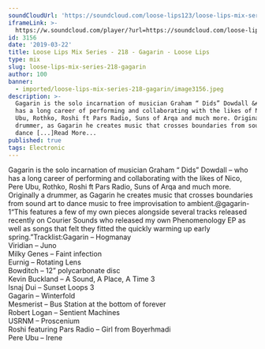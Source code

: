 ```yaml
---
soundCloudUrl: 'https://soundcloud.com/loose-lips123/loose-lips-mix-series-218-gagarin'
iframeLink: >-
  https://w.soundcloud.com/player/?url=https://soundcloud.com/loose-lips123/loose-lips-mix-series-218-gagarin&color=00aabb&auto_play=false&hide_related=false&show_comments=true&show_user=true&show_reposts=false
id: 3156
date: '2019-03-22'
title: Loose Lips Mix Series - 218 - Gagarin - Loose Lips
type: mix
slug: loose-lips-mix-series-218-gagarin
author: 100
banner:
  - imported/loose-lips-mix-series-218-gagarin/image3156.jpeg
description: >-
  Gagarin is the solo incarnation of musician Graham “ Dids” Dowdall &#8211; who
  has a long career of performing and collaborating with the likes of Nico, Pere
  Ubu, Rothko, Roshi ft Pars Radio, Suns of Arqa and much more. Originally a
  drummer, as Gagarin he creates music that crosses boundaries from sound art to
  dance [...]Read More...
published: true
tags: Electronic
---
```

Gagarin is the solo incarnation of musician Graham “ Dids” Dowdall – who has a long career of performing and collaborating with the likes of Nico, Pere Ubu, Rothko, Roshi ft Pars Radio, Suns of Arqa and much more. Originally a drummer, as Gagarin he creates music that crosses boundaries from sound art to dance music to free improvisation to ambient.@gagarin-1“This features a few of my own pieces alongside several tracks released recently on Courier Sounds who released my own Phenomenology EP as well as songs that felt they fitted the quickly warming up early spring.”Tracklist:Gagarin – Hogmanay  
Viridian – Juno  
Milky Genes – Faint infection  
Eurnig – Rotating Lens  
Bowditch – 12” polycarbonate disc  
Kevin Buckland – A Sound, A Place, A Time 3  
Isnaj Dui – Sunset Loops 3  
Gagarin – Winterfold  
Mesmerist – Bus Station at the bottom of forever  
Robert Logan – Sentient Machines  
USRNM – Proscenium  
Roshi featuring Pars Radio – Girl from Boyerhmadi  
Pere Ubu – Irene